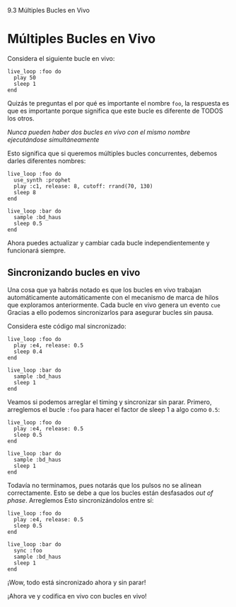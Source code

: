 9.3 Múltiples Bucles en Vivo

# Múltiples Bucles en Vivo 

Considera el siguiente bucle en vivo:

```
live_loop :foo do
  play 50
  sleep 1
end
```

Quizás te preguntas el por qué es importante el nombre `foo`, la respuesta
es que es importante porque significa que este bucle es diferente de TODOS
los otros.

*Nunca pueden haber dos bucles en vivo con el mismo nombre ejecutándose
simultáneamente* 

Esto significa que si queremos múltiples bucles concurrentes, debemos darles
diferentes nombres:

```
live_loop :foo do
  use_synth :prophet
  play :c1, release: 8, cutoff: rrand(70, 130)
  sleep 8
end

live_loop :bar do
  sample :bd_haus
  sleep 0.5
end
```

Ahora puedes actualizar y cambiar cada bucle independientemente y
funcionará siempre.

## Sincronizando bucles en vivo

Una cosa que ya habrás notado es que los bucles en vivo trabajan
automáticamente automáticamente con el mecanismo de marca de hilos
que exploramos anteriormente. Cada bucle en vivo genera un evento `cue`
Gracias a ello podemos sincronizarlos para asegurar bucles sin pausa.

Considera este código mal sincronizado:

```
live_loop :foo do
  play :e4, release: 0.5
  sleep 0.4
end

live_loop :bar do
  sample :bd_haus
  sleep 1
end
```

Veamos si podemos arreglar el timing y sincronizar sin parar. Primero,
arreglemos el bucle `:foo` para hacer el factor de sleep 1 a algo como
`0.5`:

```
live_loop :foo do
  play :e4, release: 0.5
  sleep 0.5
end

live_loop :bar do
  sample :bd_haus
  sleep 1
end
```

Todavía no terminamos, pues notarás que los pulsos no se alinean correctamente.
Esto se debe a que los bucles están desfasados *out of phase*. Arreglemos Esto
sincronizándolos entre sí:

```
live_loop :foo do
  play :e4, release: 0.5
  sleep 0.5
end

live_loop :bar do
  sync :foo
  sample :bd_haus
  sleep 1
end
```

¡Wow, todo está sincronizado ahora y sin parar!

¡Ahora ve y codifica en vivo con bucles en vivo!
